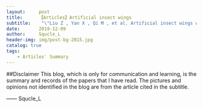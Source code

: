 ```yaml
---
layout:     post
title:      【Articles】Artificial insect wings
subtitle:    "\"Liu Z , Yan X , Qi M , et al. Artificial insect wings with biomimetic wing morphology and mechanical properties[J]. Bioinspiration & Biomimetics, 2017.\""
date:       2019-12-09
author:     Squcle_L
header-img: img/post-bg-2015.jpg
catalog: true
tags:
    - Articles' Summary
---
```

##Disclaimer
This blog, which is only for communication and learning, is the summary and records of the papers that I have read. The pictures and opinions not identified in the blog are from the article cited in the subtitle.

—— Squcle_L
